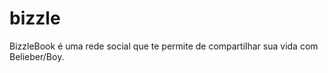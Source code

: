 bizzle
======

BizzleBook é uma rede social que te permite de compartilhar sua vida com Belieber/Boy.
